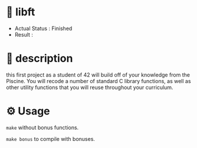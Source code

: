 # 🧰 libft
- Actual Status : Finished
- Result        : 

# 🤔 description
this first project as a student of 42 will build off of your knowledge from the Piscine. You will recode a number of standard C library functions, as well as other utility functions that you will reuse throughout your curriculum.

# ⚙️ Usage

``make`` without bonus functions.

``make bonus`` to compile with bonuses.
